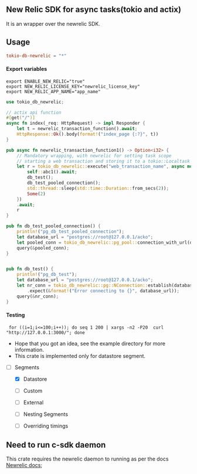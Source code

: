 ## New Relic SDK for async tasks(tokio and actix)
It is an wrapper over the newrelic SDK.

## Usage

```toml
tokio-db-newrelic = "*"
```

#### Export variables
```shell script
export ENABLE_NEW_RELIC="true"
export NEW_RELIC_LICENSE_KEY="newrelic_license_key"
export NEW_RELIC_APP_NAME="app_name"
```


```rust
use tokio_db_newrelic;

// actix api function
#[get("/")]
async fn index(_req: HttpRequest) -> impl Responder {
    let t = newrelic_transaction_function().await;
    HttpResponse::Ok().body(format!("index_page {:?}", t))
}

pub async fn newrelic_transaction_function1() -> Option<i32> {
    // Mandatory wrapping, with newrelic for setting task scope 
    // starting a web transaction and storing it to a tokio::Localtask 
    let r = tokio_db_newrelic::execute("web_transaction_name", async move {
        self::abc1().await;
        db_test();
        db_test_pooled_connection();
        std::thread::sleep(std::time::Duration::from_secs(2));
        Some(2)
    })
    .await;
    r
}

pub fn db_test_pooled_connection() {
    println!("pg_db_test_pooled_connection");
    let database_url = "postgres://root@127.0.0.1/acko";
    let pooled_conn = tokio_db_newrelic::pg_pool::connection_with_url(database_url);
    query(&pooled_conn);
}


pub fn db_test() {
    println!("pg_db_test");
    let database_url = "postgres://root@127.0.0.1/acko";
    let nr_conn = tokio_db_newrelic::pg::NConnection::establish(database_url)
        .expect(&format!("Error connecting to {}", database_url));
    query(&nr_conn);
}
```

#### Testing 
```shell script
 for ((i=1;i<=100;i++)); do seq 1 200 | xargs -n2 -P20  curl "http://127.0.0.1:3000/"; done
```

- Hope that you got an idea, see the example directory for more information.
- This crate is implemented only for datastore segment.

* [ ] Segments 
    * [x] Datastore
    * [ ] Custom
    * [ ] External
    * [ ] Nesting Segments
    * [ ] Overriding timings
    

## Need to run c-sdk daemon
This crate requires the newrelic daemon to running as per the docs [Newrelic docs][c-sdk];
 
[c-sdk]: https://docs.newrelic.com/docs/agents/c-sdk/get-started/introduction-c-sdk#architecture